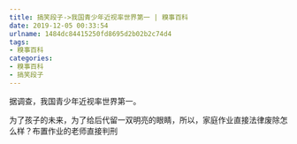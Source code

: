 ```yaml
---
title: 搞笑段子->我国青少年近视率世界第一 | 糗事百科
date: 2019-12-05 00:33:54
urlname: 1484dc84415250fd8695d2b02b2c74d4
tags: 
- 糗事百科
categories:
- 糗事百科
- 搞笑段子
---
```

据调查，我国青少年近视率世界第一。

为了孩子的未来，为了给后代留一双明亮的眼睛，所以，家庭作业直接法律废除怎么样？布置作业的老师直接判刑


